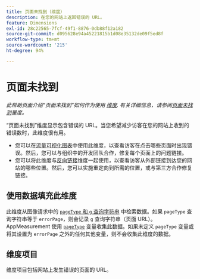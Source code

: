```yaml
---
title: 页面未找到（维度）
description: 在您的网站上返回错误的 URL。
feature: Dimensions
exl-id: 28c22565-7fcf-49f1-8876-0db88f12a182
source-git-commit: d095628e94a45221815b1d08e35132de09f5ed8f
workflow-type: tm+mt
source-wordcount: '215'
ht-degree: 94%

---
```


# 页面未找到

*此帮助页面介绍“页面未找到”如何作为使用 [维度](overview.md). 有关详细信息，请参阅[页面未找到](../metrics/pages-not-found.md)量度。*

“页面未找到”维度显示包含错误的 URL。当您希望减少访客在您的网站上收到的错误数时，此维度很有用。

* 您可以在[流量可视化图表](/help/analyze/analysis-workspace/visualizations/c-flow/flow.md)中使用此维度，以查看访客在点击哪些页面时出现错误。然后，您可以与组织中的开发团队合作，修复每个页面上的问题链接。
* 您可以将此维度与[反向链接](referrer.md)维度一起使用，以查看访客从外部链接到达您的网站的哪些位置。然后，您可以实施重定向到所需的位置，或与第三方合作修复链接。

## 使用数据填充此维度

此维度从图像请求中的 [`pageType` 和 `g` 查询字符串](/help/implement/validate/query-parameters.md) 中检索数据。如果 `pageType` 查询字符串等于 `errorPage`，则会记录 `g` 查询字符串（页面 URL）。AppMeasurement 使用 [`pageType`](/help/implement/vars/page-vars/pagetype.md) 变量收集此数据。如果未定义 `pageType` 变量或将其设置为 `errorPage` 之外的任何其他变量，则不会收集此维度的数据。

## 维度项目

维度项目包括网站上发生错误的页面的 URL。
